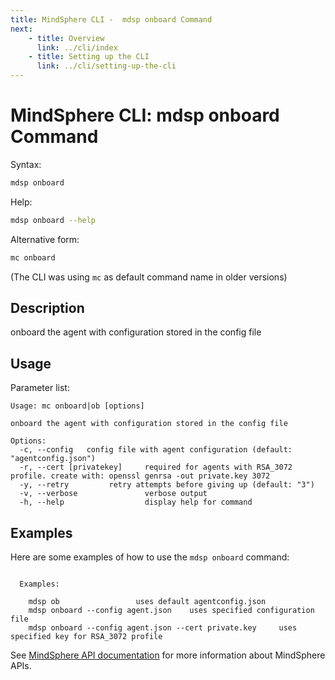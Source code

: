 ```yaml
---
title: MindSphere CLI -  mdsp onboard Command
next:
    - title: Overview
      link: ../cli/index
    - title: Setting up the CLI
      link: ../cli/setting-up-the-cli
---
```


# MindSphere CLI: mdsp onboard Command

Syntax:

```bash
mdsp onboard
```

Help:

```bash
mdsp onboard --help
```

Alternative form:

```bash
mc onboard
```

(The CLI was using `mc` as default command name in older versions)

## Description

onboard the agent with configuration stored in the config file

## Usage

Parameter list:

```text
Usage: mc onboard|ob [options]

onboard the agent with configuration stored in the config file

Options:
  -c, --config   config file with agent configuration (default: "agentconfig.json")
  -r, --cert [privatekey]     required for agents with RSA_3072 profile. create with: openssl genrsa -out private.key 3072
  -y, --retry         retry attempts before giving up (default: "3")
  -v, --verbose               verbose output
  -h, --help                  display help for command

```

## Examples

Here are some examples of how to use the `mdsp onboard` command:

```text

  Examples:

    mdsp ob   				uses default agentconfig.json
    mdsp onboard --config agent.json 	uses specified configuration file
    mdsp onboard --config agent.json --cert private.key 	uses specified key for RSA_3072 profile

```

See [MindSphere API documentation](https://documentation.mindsphere.io/MindSphere/apis/index.html) for more information about MindSphere APIs.